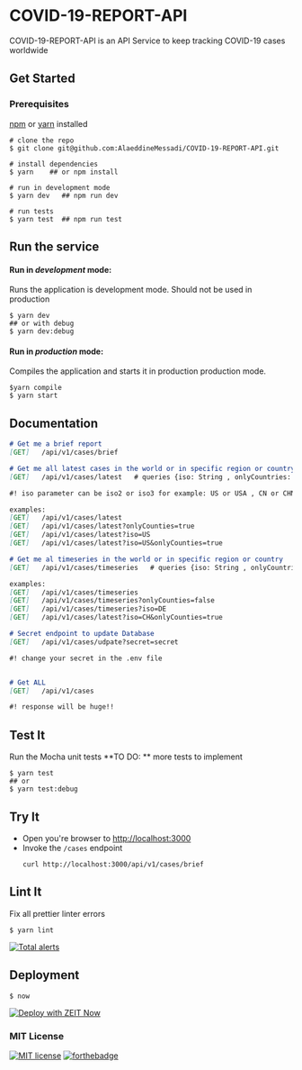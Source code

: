 # COVID-19-REPORT-API

COVID-19-REPORT-API is an API Service to keep tracking  COVID-19 cases worldwide

[Preview]:https://covid-19-report-api.now.sh/	"Production link"


## Get Started

### Prerequisites
 [npm](https://www.npmjs.com/get-npm) or [yarn](https://yarnpkg.com/en/docs/install) installed

```shell
# clone the repo
$ git clone git@github.com:AlaeddineMessadi/COVID-19-REPORT-API.git

# install dependencies
$ yarn    ## or npm install

# run in development mode
$ yarn dev   ## npm run dev

# run tests
$ yarn test  ## npm run test
```



## Run the service
#### Run in *development* mode:
Runs the application is development mode. Should not be used in production

```shell
$ yarn dev
## or with debug
$ yarn dev:debug
```

#### Run in *production* mode:

Compiles the application and starts it in production production mode.

```shell
$yarn compile
$ yarn start
```

## Documentation



```markdown
# Get me a brief report
[GET]   /api/v1/cases/brief

# Get me all latest cases in the world or in specific region or country
[GET]   /api/v1/cases/latest   # queries {iso: String , onlyCountries: Boolean}

#! iso parameter can be iso2 or iso3 for example: US or USA , CN or CHN

examples:
[GET]   /api/v1/cases/latest
[GET]   /api/v1/cases/latest?onlyCounties=true
[GET]   /api/v1/cases/latest?iso=US
[GET]   /api/v1/cases/latest?iso=US&onlyCounties=true

# Get me al timeseries in the world or in specific region or country
[GET]   /api/v1/cases/timeseries   # queries {iso: String , onlyCountries: Boolean}

examples:
[GET]   /api/v1/cases/timeseries
[GET]   /api/v1/cases/timeseries?onlyCounties=false
[GET]   /api/v1/cases/timeseries?iso=DE
[GET]   /api/v1/cases/latest?iso=CH&onlyCounties=true

# Secret endpoint to update Database
[GET]   /api/v1/cases/udpate?secret=secret

#! change your secret in the .env file


# Get ALL 
[GET]   /api/v1/cases

#! response will be huge!! 
```

## Test It

Run the Mocha unit tests  **TO DO: ** more tests to implement

```shell
$ yarn test
## or
$ yarn test:debug
```

## Try It
* Open you're browser to [http://localhost:3000](http://localhost:3000)
* Invoke the `/cases` endpoint 
  ```shell
  curl http://localhost:3000/api/v1/cases/brief
  ```

## Lint It

Fix all prettier linter errors

```shell
$ yarn lint
```

[![Total alerts](https://img.shields.io/lgtm/alerts/g/AlaeddineMessadi/COVID-19-REPORT-API.svg?logo=lgtm&logoWidth=18)](https://lgtm.com/projects/g/AlaeddineMessadi/COVID-19-REPORT-API/alerts/)

## Deployment

```shell
$ now
```
[![Deploy with ZEIT Now](https://zeit.co/button)](https://zeit.co/import/project?template=https://github.com/AlaeddineMessadi/COVID-19-REPORT-API/tree/master)



### MIT License

[![MIT license](https://img.shields.io/badge/License-MIT-blue.svg)](https://lbesson.mit-license.org/) 
[![forthebadge](https://forthebadge.com/images/badges/built-with-love.svg)](https://github.com/AlaeddineMessadi)


